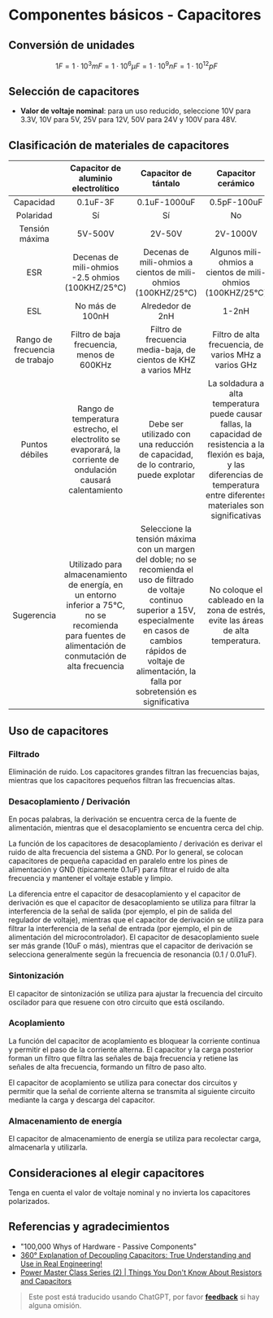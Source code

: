 # Componentes básicos - Capacitores

## Conversión de unidades

$$1F=1\cdot10^3mF=1\cdot10^6\mu F=1\cdot10^9nF=1\cdot10^{12}pF$$

## Selección de capacitores

- **Valor de voltaje nominal**: para un uso reducido, seleccione 10V para 3.3V, 10V para 5V, 25V para 12V, 50V para 24V y 100V para 48V.

## Clasificación de materiales de capacitores

|              |                   Capacitor de aluminio electrolítico                    |                                           Capacitor de tántalo                                           |                              Capacitor cerámico                              |
| :----------: | :---------------------------------------------: | :----------------------------------------------------------------------------------------: | :----------------------------------------------------------------: |
|    Capacidad    |                    0.1uF-3F                     |                                        0.1uF-1000uF                                        |                            0.5pF-100uF                             |
|     Polaridad     |                       Sí                        |                                             Sí                                             |                                 No                                 |
|     Tensión máxima     |                     5V-500V                     |                                           2V-50V                                           |                              2V-1000V                              |
|     ESR      |        Decenas de mili-ohmios -2.5 ohmios (100KHZ/25℃)        |                              Decenas de mili-ohmios a cientos de mili-ohmios (100KHZ/25℃)                               |                   Algunos mili-ohmios a cientos de mili-ohmios (100KHZ/25℃)                    |
|     ESL      |                  No más de 100nH                   |                                          Alrededor de 2nH                                          |                               1-2nH                                |
| Rango de frecuencia de trabajo |              Filtro de baja frecuencia, menos de 600KHz              |                                Filtro de frecuencia media-baja, de cientos de KHZ a varios MHz                                 |                      Filtro de alta frecuencia, de varios MHz a varios GHz                       |
|    Puntos débiles    |   Rango de temperatura estrecho, el electrolito se evaporará, la corriente de ondulación causará calentamiento    |                                Debe ser utilizado con una reducción de capacidad, de lo contrario, puede explotar                                | La soldadura a alta temperatura puede causar fallas, la capacidad de resistencia a la flexión es baja, y las diferencias de temperatura entre diferentes materiales son significativas |
|     Sugerencia     | Utilizado para almacenamiento de energía, en un entorno inferior a 75℃, no se recomienda para fuentes de alimentación de conmutación de alta frecuencia | Seleccione la tensión máxima con un margen del doble; no se recomienda el uso de filtrado de voltaje continuo superior a 15V, especialmente en casos de cambios rápidos de voltaje de alimentación, la falla por sobretensión es significativa |                 No coloque el cableado en la zona de estrés, evite las áreas de alta temperatura.                 |

## Uso de capacitores

### Filtrado

Eliminación de ruido. Los capacitores grandes filtran las frecuencias bajas, mientras que los capacitores pequeños filtran las frecuencias altas.

### Desacoplamiento / Derivación

En pocas palabras, la derivación se encuentra cerca de la fuente de alimentación, mientras que el desacoplamiento se encuentra cerca del chip.

La función de los capacitores de desacoplamiento / derivación es derivar el ruido de alta frecuencia del sistema a GND. Por lo general, se colocan capacitores de pequeña capacidad en paralelo entre los pines de alimentación y GND (típicamente 0.1uF) para filtrar el ruido de alta frecuencia y mantener el voltaje estable y limpio.

La diferencia entre el capacitor de desacoplamiento y el capacitor de derivación es que el capacitor de desacoplamiento se utiliza para filtrar la interferencia de la señal de salida (por ejemplo, el pin de salida del regulador de voltaje), mientras que el capacitor de derivación se utiliza para filtrar la interferencia de la señal de entrada (por ejemplo, el pin de alimentación del microcontrolador). El capacitor de desacoplamiento suele ser más grande (10uF o más), mientras que el capacitor de derivación se selecciona generalmente según la frecuencia de resonancia (0.1 / 0.01uF).

### Sintonización

El capacitor de sintonización se utiliza para ajustar la frecuencia del circuito oscilador para que resuene con otro circuito que está oscilando.

### Acoplamiento

La función del capacitor de acoplamiento es bloquear la corriente continua y permitir el paso de la corriente alterna. El capacitor y la carga posterior forman un filtro que filtra las señales de baja frecuencia y retiene las señales de alta frecuencia, formando un filtro de paso alto.

El capacitor de acoplamiento se utiliza para conectar dos circuitos y permitir que la señal de corriente alterna se transmita al siguiente circuito mediante la carga y descarga del capacitor.

### Almacenamiento de energía

El capacitor de almacenamiento de energía se utiliza para recolectar carga, almacenarla y utilizarla.

## Consideraciones al elegir capacitores

Tenga en cuenta el valor de voltaje nominal y no invierta los capacitores polarizados.

## Referencias y agradecimientos

- "100,000 Whys of Hardware - Passive Components"
- [360° Explanation of Decoupling Capacitors: True Understanding and Use in Real Engineering!](https://blog.csdn.net/ima_xu/article/details/85008406)
- [Power Master Class Series (2) | Things You Don't Know About Resistors and Capacitors](https://mp.weixin.qq.com/s/HUWal1ooXUn9PYKf89oGSQ)

> Este post está traducido usando ChatGPT, por favor [**feedback**](https://github.com/linyuxuanlin/Wiki_MkDocs/issues/new) si hay alguna omisión.